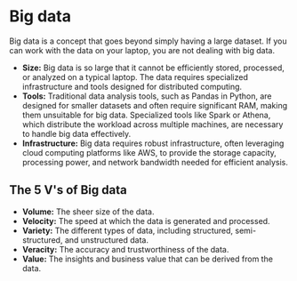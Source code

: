 # Big data
Big data is a concept that goes beyond simply having a large dataset. If you can work with the data on your laptop, you are not dealing with big data.

- **Size:** Big data is so large that it cannot be efficiently stored, processed, or analyzed on a typical laptop. The data requires specialized infrastructure and tools designed for distributed computing.
- **Tools:** Traditional data analysis tools, such as Pandas in Python, are designed for smaller datasets and often require significant RAM, making them unsuitable for big data. Specialized tools like Spark or Athena, which distribute the workload across multiple machines, are necessary to handle big data effectively.
- **Infrastructure:** Big data requires robust infrastructure, often leveraging cloud computing platforms like AWS, to provide the storage capacity, processing power, and network bandwidth needed for efficient analysis.

## The 5 V's of Big data
 
- **Volume:** The sheer size of the data.
- **Velocity:** The speed at which the data is generated and processed.
- **Variety:** The different types of data, including structured, semi-structured, and unstructured data.
- **Veracity:** The accuracy and trustworthiness of the data. 
- **Value:** The insights and business value that can be derived from the data.
